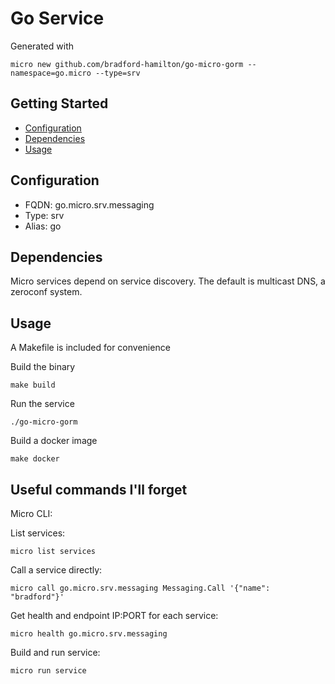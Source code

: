 # Go Service
Generated with

```
micro new github.com/bradford-hamilton/go-micro-gorm --namespace=go.micro --type=srv
```

## Getting Started

- [Configuration](#configuration)
- [Dependencies](#dependencies)
- [Usage](#usage)

## Configuration

- FQDN: go.micro.srv.messaging
- Type: srv
- Alias: go

## Dependencies

Micro services depend on service discovery. The default is multicast DNS, a zeroconf system.

## Usage

A Makefile is included for convenience

Build the binary

```
make build
```

Run the service
```
./go-micro-gorm
```

Build a docker image
```
make docker
```

## Useful commands I'll forget
Micro CLI:

List services:
```
micro list services
```

Call a service directly:
```
micro call go.micro.srv.messaging Messaging.Call '{"name": "bradford"}'
```

Get health and endpoint IP:PORT for each service:
```
micro health go.micro.srv.messaging
```

Build and run service:
```
micro run service
```